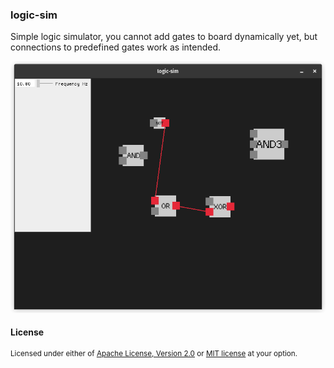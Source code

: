 ### logic-sim

Simple logic simulator, you cannot add gates to board dynamically yet, but connections to predefined gates work as intended.

![screenshot](/screenshot.png)

#### License

<sup>
Licensed under either of <a href="LICENSE-APACHE">Apache License, Version
2.0</a> or <a href="LICENSE-MIT">MIT license</a> at your option.
</sup>
